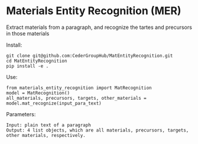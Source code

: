 # Materials Entity Recognition (MER)

Extract materials from a paragraph, and recognize the tartes and precursors in those materials  

Install:  

	git clone git@github.com:CederGroupHub/MatEntityRecognition.git 
	cd MatEntityRecognition
	pip install -e .

Use:

	from materials_entity_recognition import MatRecognition   
	model = MatRecognition()  
	all_materials, precursors, targets, other_materials = model.mat_recognize(input_para_text)  

Parameters:

	Input: plain text of a paragraph  
	Output: 4 list objects, which are all materials, precursors, targets, other materials, respectively.  

